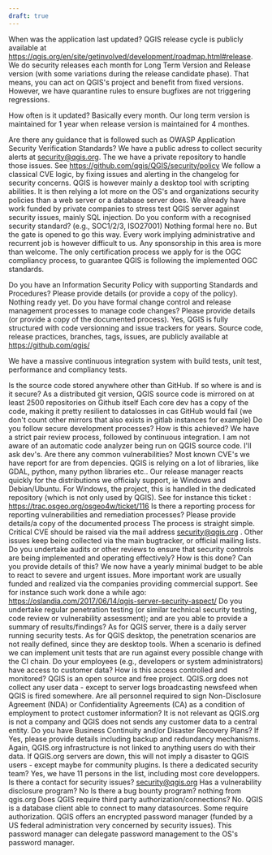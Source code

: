 ```yaml
---
draft: true
---
```


When was the application last updated?
QGIS release cycle is publicly available at https://qgis.org/en/site/getinvolved/development/roadmap.html#release.
We do security releases each month for Long Term Version and Release version (with some variations during the release candidate phase). That means, you can act on QGIS's project and benefit from fixed versions. However, we have quarantine rules to ensure bugfixes are not triggering regressions.

How often is it updated?
Basically every month. Our long term version is maintained for 1 year when release version is maintained for 4 monthes.

Are there any guidance that is followed such as OWASP Application Security Verification Standards?
We have a public adress to collect security alerts at security@qgis.org. The we have a private repository to handle those issues. See https://github.com/qgis/QGIS/security/policy
We follow a classical CVE logic, by fixing issues and alerting in the changelog for security concerns. QGIS is however mainly a desktop tool with scripting abilities. It is then relying a lot more on the OS's and organizations security policies than a web server or a database server does.
We already have work funded by private companies to stress test QGIS server against security issues, mainly SQL injection.
Do you conform with a recognised security standard? (e.g., SOC1/2/3, ISO27001)
Nothing formal here no. But the gate is opened to go this way.  Every work implying administrative and recurrent job is however difficult to us. Any sponsorship in this area is more than welcome. The only certification process we apply for is the OGC compliancy process, to guarantee QGIS is following the implemented OGC standards.

Do you have an Information Security Policy with supporting Standards and Procedures? Please provide details (or provide a copy of the policy).
Nothing ready yet.
Do you have formal change control and release management processes to manage code changes? Please provide details (or provide a copy of the documented process).
Yes, QGIS is fully structured with code versionning and issue trackers for years. Source code, release practices, branches, tags, issues, are publicly available at https://github.com/qgis/

We have a massive continuous integration system with build tests, unit test, performance and compliancy tests.


Is the source code stored anywhere other than GitHub. If so where is and is it secure?
As a distributed git version, QGIS source code is mirrored on at least 2500 repositories on Github itself Each core dev has a copy of the code, making it pretty resilient to datalosses in cas GitHub would fail (we don't count other mirrors that also exists in gitlab instances for example)
Do you follow secure development processes? How is this achieved?
We have a strict pair review process, followed by continuous integration. I am not aware of an automatic code analyzer being run on QGIS source code. I'll ask dev's.
Are there any common vulnerabilities?
Most known CVE's we have report for are from depencies. QGIS is relying on a lot of libraries, like GDAL, python, many python libraries etc.. Our release manager reacts quickly for the distributions we officialy support, ie Windows and Debian/Ubuntu. For Windows, the project, this is handled in the dedicated repository (which is not only used by QGIS). See for instance this  ticket : https://trac.osgeo.org/osgeo4w/ticket/116
Is there a reporting process for reporting vulnerabilities and remediation processes? Please provide details/a copy of the documented process
The process is straight simple. Critical CVE should be raised via the mail address security@qgis.org . Other issues keep being collected via the main bugtracker, or official mailing lists.
Do you undertake audits or other reviews to ensure that security controls are being implemented and operating effectively? How is this done? Can you provide details of this?
We now have a yearly minimal budget to be able to react to severe and urgent issues.
More important work are usually funded and realized via the companies providing commercial support. See for instance such work done a while ago: https://oslandia.com/2017/06/14/qgis-server-security-aspect/
Do you undertake regular penetration testing (or similar technical security testing, code review or vulnerability assessment); and are you able to provide a summary of results/findings?
As for QGIS server, there is a daily server running security tests.
As for QGIS desktop, the penetration scenarios are not really defined, since they are desktop tools. When a scenario is defined we can implement unit tests that are run against every possible change with the CI chain.
Do your employees (e.g., developers or system administrators) have access to customer data? How is this access controlled and monitored?
QGIS is an open source and free project. QGIS.org does not collect any user data - except to server logs broadcasting newsfeed when QGIS is fired somewhere. 
Are all personnel required to sign Non-Disclosure Agreement (NDA) or Confidentiality Agreements (CA) as a condition of employment to protect customer information?
It is not relevant as QGIS.org is not a company and QGIS does not sends any customer data to a central entity.
Do you have Business Continuity and/or Disaster Recovery Plans? If Yes, please provide details including backup and redundancy mechanisms.
Again, QGIS.org infrastructure is not linked to anything users do with their data. If QGIS.org servers are down, this will not imply a disaster to QGIS users - except maybe for community plugins. 
Is there a  dedicated security team?
Yes, we have 11 persons in the list, including most core developpers.
Is there a contact for security issues?
security@qgis.org
Has a vulnerability disclosure program?
No
Is there a bug bounty program?
nothing from qgis.org
Does QGIS require third party authorization/connections?
No. QGIS is a database client able to connect to many datasources. Some require authorization. QGIS offers an encrypted password manager (funded by a US federal administration very concerned by security issues). This password manager can delegate password management to the OS's password manager.
